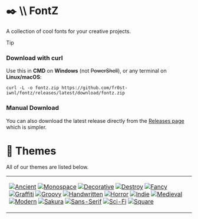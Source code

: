 # ✒️ \\\ FontZ
A collection of cool fonts for your creative projects.

> [!TIP]
> ### Download with curl
> Use this in **CMD** on **Windows** (not ~~PowerShell~~), or any terminal on **Linux/macOS**:
> ```
> curl -L -o fontz.zip https://github.com/fr0st-iwnl/fontz/releases/latest/download/fontz.zip
> ```
> ### Manual Download
> You can also download the latest release directly from the [Releases page](https://github.com/fr0st-iwnl/fontz/releases/latest) which is simpler.


# 🎨 Themes
All of our themes are listed below.

<div align="center">
  <table><tr><td>
    
[![Ancient](https://placehold.co/130x30/4A4033/F1F4F8?text=Ancient&font=Playfair%20Display)](https://github.com/fr0st-iwnl/fontz/tree/master/Ancient%20(Roman%20%26%20Greek))
[![Monospace](https://placehold.co/130x30/2A2D34/F1F4F8?text=Monospace&font=Playfair%20Display)](https://github.com/fr0st-iwnl/fontz/tree/master/Monospace)
[![Decorative](https://placehold.co/130x30/443737/F1F4F8?text=Decorative&font=Playfair%20Display)](https://github.com/fr0st-iwnl/fontz/tree/master/Decorative)
[![Destroy](https://placehold.co/130x30/3B3E3C/F1F4F8?text=Destroy&font=Playfair%20Display)](https://github.com/fr0st-iwnl/fontz/tree/master/Destroy)
[![Fancy](https://placehold.co/130x30/3A403C/F1F4F8?text=Fancy&font=Playfair%20Display)](https://github.com/fr0st-iwnl/fontz/tree/master/Fancy)
[![Graffiti](https://placehold.co/130x30/4B3D4C/F1F4F8?text=Graffiti&font=Playfair%20Display)](https://github.com/fr0st-iwnl/fontz/tree/master/Graffiti)
[![Groovy](https://placehold.co/130x30/3E4340/F1F4F8?text=Groovy&font=Playfair%20Display)](https://github.com/fr0st-iwnl/fontz/tree/master/Groovy)
[![Handwritten](https://placehold.co/130x30/4E4A44/F1F4F8?text=Handwritten&font=Playfair%20Display)](https://github.com/fr0st-iwnl/fontz/tree/master/Handwritten)
[![Horror](https://placehold.co/130x30/4B2C29/F1F4F8?text=Horror&font=Playfair%20Display)](https://github.com/fr0st-iwnl/fontz/tree/master/Horror)
[![Indie](https://placehold.co/130x30/463E47/F1F4F8?text=Indie&font=Playfair%20Display)](https://github.com/fr0st-iwnl/fontz/tree/master/Indie)
[![Medieval](https://placehold.co/130x30/4B4039/F1F4F8?text=Medieval&font=Playfair%20Display)](https://github.com/fr0st-iwnl/fontz/tree/master/Medieval)
[![Modern](https://placehold.co/130x30/3E4B5F/F1F4F8?text=Modern&font=Playfair%20Display)](https://github.com/fr0st-iwnl/fontz/tree/master/Modern)
[![Sakura](https://placehold.co/130x30/453D43/F1F4F8?text=Sakura&font=Playfair%20Display)](https://github.com/fr0st-iwnl/fontz/tree/master/Sakura%20(Chinese%20%26%20Japan))
[![Sans-Serif](https://placehold.co/130x30/3C4341/F1F4F8?text=Sans-Serif&font=Playfair%20Display)](https://github.com/fr0st-iwnl/fontz/tree/master/Sans-Serif)
[![Sci-Fi](https://placehold.co/130x30/273238/F1F4F8?text=Sci-Fi&font=Playfair%20Display)](https://github.com/fr0st-iwnl/fontz/tree/master/Sci-Fi)
[![Square](https://placehold.co/130x30/373C40/F1F4F8?text=Square&font=Playfair%20Display)](https://github.com/fr0st-iwnl/fontz/tree/master/Square)




  </td></tr></table>
</div>

